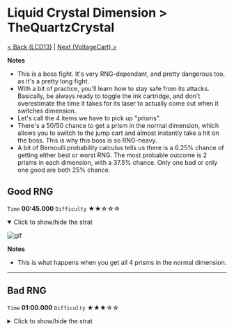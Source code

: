 # Liquid Crystal Dimension > TheQuartzCrystal

[< Back (LCD13)](https://github.com/Doublevil/scbspeedrun/blob/main/levels/LCD/LCD13.md) | [Next (VoltageCart) >](https://github.com/Doublevil/scbspeedrun/blob/main/levels/LCD/VoltageCart.md)

**Notes**
- This is a boss fight. It's very RNG-dependant, and pretty dangerous too, as it's a pretty long fight.
- With a bit of practice, you'll learn how to stay safe from its attacks. Basically, be always ready to toggle the ink cartridge, and don't overestimate the time it takes for its laser to actually come out when it switches dimension.
- Let's call the 4 items we have to pick up "prisms".
- There's a 50/50 chance to get a prism in the normal dimension, which allows you to switch to the jump cart and almost instantly take a hit on the boss. This is why this boss is so RNG-heavy.
- A bit of Bernoulli probability calculus tells us there is a 6.25% chance of getting either best or worst RNG. The most probable outcome is 2 prisms in each dimension, with a 37.5% chance. Only one bad or only one good are both 25% chance.

## Good RNG

`Time` **00:45.000** `Difficulty` ★★☆☆☆
<details open>
  <summary>Click to show/hide the strat</summary>

  ![gif](https://github.com/Doublevil/scbspeedrun/blob/main/media/levels/LCD/TheQuartzCrystal_Lucky.webp)

  **Notes**
  - This is what happens when you get all 4 prisms in the normal dimension.
</details>

---
## Bad RNG

`Time` **01:00.000** `Difficulty` ★★★☆☆
<details>
  <summary>Click to show/hide the strat</summary>

  ![gif](https://github.com/Doublevil/scbspeedrun/blob/main/media/levels/LCD/TheQuartzCrystal_Unlucky.webp)

  **Notes**
  - This is what happens when you get all 4 prisms in the other dimension.
</details>
